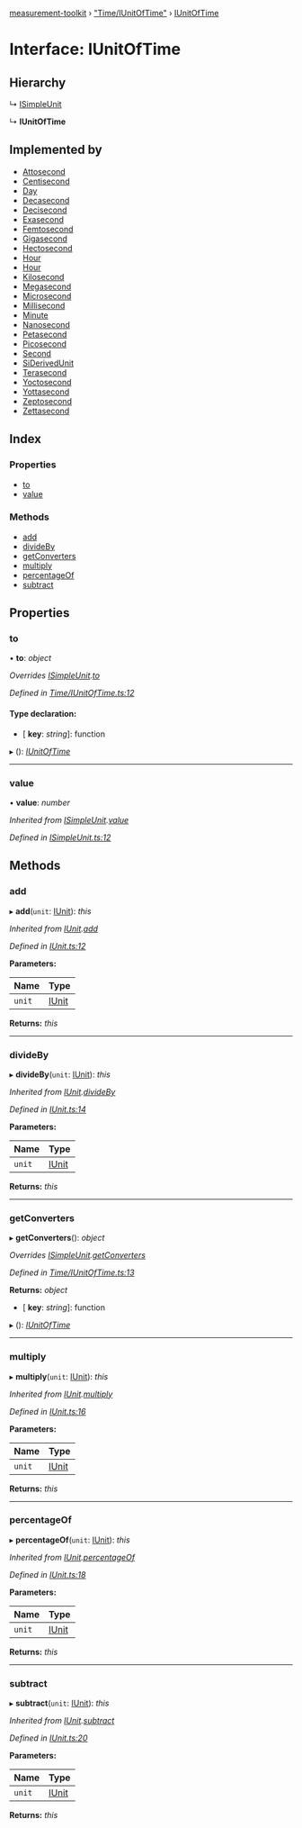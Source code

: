 [measurement-toolkit](../README.md) › ["Time/IUnitOfTime"](../modules/_time_iunitoftime_.md) › [IUnitOfTime](_time_iunitoftime_.iunitoftime.md)

# Interface: IUnitOfTime

## Hierarchy

  ↳ [ISimpleUnit](_isimpleunit_.isimpleunit.md)

  ↳ **IUnitOfTime**

## Implemented by

* [Attosecond](../classes/_time_si_attosecond_.attosecond.md)
* [Centisecond](../classes/_time_si_centisecond_.centisecond.md)
* [Day](../classes/_time_other_day_.day.md)
* [Decasecond](../classes/_time_si_decasecond_.decasecond.md)
* [Decisecond](../classes/_time_si_decisecond_.decisecond.md)
* [Exasecond](../classes/_time_si_exasecond_.exasecond.md)
* [Femtosecond](../classes/_time_si_femtosecond_.femtosecond.md)
* [Gigasecond](../classes/_time_si_gigasecond_.gigasecond.md)
* [Hectosecond](../classes/_time_si_hectosecond_.hectosecond.md)
* [Hour](../classes/_time_other_hour_.hour.md)
* [Hour](../classes/_time_other_hour_.hour.md)
* [Kilosecond](../classes/_time_si_kilosecond_.kilosecond.md)
* [Megasecond](../classes/_time_si_megasecond_.megasecond.md)
* [Microsecond](../classes/_time_si_microsecond_.microsecond.md)
* [Millisecond](../classes/_time_si_millisecond_.millisecond.md)
* [Minute](../classes/_time_other_minute_.minute.md)
* [Nanosecond](../classes/_time_si_nanosecond_.nanosecond.md)
* [Petasecond](../classes/_time_si_petasecond_.petasecond.md)
* [Picosecond](../classes/_time_si_picosecond_.picosecond.md)
* [Second](../classes/_time_si_second_.second.md)
* [SiDerivedUnit](../classes/_time_si_siderivedunit_.siderivedunit.md)
* [Terasecond](../classes/_time_si_terasecond_.terasecond.md)
* [Yoctosecond](../classes/_time_si_yoctosecond_.yoctosecond.md)
* [Yottasecond](../classes/_time_si_yottasecond_.yottasecond.md)
* [Zeptosecond](../classes/_time_si_zeptosecond_.zeptosecond.md)
* [Zettasecond](../classes/_time_si_zettasecond_.zettasecond.md)

## Index

### Properties

* [to](_time_iunitoftime_.iunitoftime.md#to)
* [value](_time_iunitoftime_.iunitoftime.md#value)

### Methods

* [add](_time_iunitoftime_.iunitoftime.md#add)
* [divideBy](_time_iunitoftime_.iunitoftime.md#divideby)
* [getConverters](_time_iunitoftime_.iunitoftime.md#getconverters)
* [multiply](_time_iunitoftime_.iunitoftime.md#multiply)
* [percentageOf](_time_iunitoftime_.iunitoftime.md#percentageof)
* [subtract](_time_iunitoftime_.iunitoftime.md#subtract)

## Properties

###  to

• **to**: *object*

*Overrides [ISimpleUnit](_isimpleunit_.isimpleunit.md).[to](_isimpleunit_.isimpleunit.md#to)*

*Defined in [Time/IUnitOfTime.ts:12](https://github.com/baspeeters/measurement-toolkit/blob/094f000/src/Units/Time/IUnitOfTime.ts#L12)*

#### Type declaration:

* \[ **key**: *string*\]: function

▸ (): *[IUnitOfTime](_time_iunitoftime_.iunitoftime.md)*

___

###  value

• **value**: *number*

*Inherited from [ISimpleUnit](_isimpleunit_.isimpleunit.md).[value](_isimpleunit_.isimpleunit.md#value)*

*Defined in [ISimpleUnit.ts:12](https://github.com/baspeeters/measurement-toolkit/blob/094f000/src/Units/ISimpleUnit.ts#L12)*

## Methods

###  add

▸ **add**(`unit`: [IUnit](_iunit_.iunit.md)): *this*

*Inherited from [IUnit](_iunit_.iunit.md).[add](_iunit_.iunit.md#add)*

*Defined in [IUnit.ts:12](https://github.com/baspeeters/measurement-toolkit/blob/094f000/src/Units/IUnit.ts#L12)*

**Parameters:**

Name | Type |
------ | ------ |
`unit` | [IUnit](_iunit_.iunit.md) |

**Returns:** *this*

___

###  divideBy

▸ **divideBy**(`unit`: [IUnit](_iunit_.iunit.md)): *this*

*Inherited from [IUnit](_iunit_.iunit.md).[divideBy](_iunit_.iunit.md#divideby)*

*Defined in [IUnit.ts:14](https://github.com/baspeeters/measurement-toolkit/blob/094f000/src/Units/IUnit.ts#L14)*

**Parameters:**

Name | Type |
------ | ------ |
`unit` | [IUnit](_iunit_.iunit.md) |

**Returns:** *this*

___

###  getConverters

▸ **getConverters**(): *object*

*Overrides [ISimpleUnit](_isimpleunit_.isimpleunit.md).[getConverters](_isimpleunit_.isimpleunit.md#getconverters)*

*Defined in [Time/IUnitOfTime.ts:13](https://github.com/baspeeters/measurement-toolkit/blob/094f000/src/Units/Time/IUnitOfTime.ts#L13)*

**Returns:** *object*

* \[ **key**: *string*\]: function

▸ (): *[IUnitOfTime](_time_iunitoftime_.iunitoftime.md)*

___

###  multiply

▸ **multiply**(`unit`: [IUnit](_iunit_.iunit.md)): *this*

*Inherited from [IUnit](_iunit_.iunit.md).[multiply](_iunit_.iunit.md#multiply)*

*Defined in [IUnit.ts:16](https://github.com/baspeeters/measurement-toolkit/blob/094f000/src/Units/IUnit.ts#L16)*

**Parameters:**

Name | Type |
------ | ------ |
`unit` | [IUnit](_iunit_.iunit.md) |

**Returns:** *this*

___

###  percentageOf

▸ **percentageOf**(`unit`: [IUnit](_iunit_.iunit.md)): *this*

*Inherited from [IUnit](_iunit_.iunit.md).[percentageOf](_iunit_.iunit.md#percentageof)*

*Defined in [IUnit.ts:18](https://github.com/baspeeters/measurement-toolkit/blob/094f000/src/Units/IUnit.ts#L18)*

**Parameters:**

Name | Type |
------ | ------ |
`unit` | [IUnit](_iunit_.iunit.md) |

**Returns:** *this*

___

###  subtract

▸ **subtract**(`unit`: [IUnit](_iunit_.iunit.md)): *this*

*Inherited from [IUnit](_iunit_.iunit.md).[subtract](_iunit_.iunit.md#subtract)*

*Defined in [IUnit.ts:20](https://github.com/baspeeters/measurement-toolkit/blob/094f000/src/Units/IUnit.ts#L20)*

**Parameters:**

Name | Type |
------ | ------ |
`unit` | [IUnit](_iunit_.iunit.md) |

**Returns:** *this*
